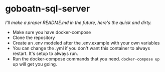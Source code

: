 # goboatn-sql-server

*I'll make a proper README.md in the future, here's the quick and dirty.*

- Make sure you have docker-compose
- Clone the repository
- Create an .env modeled after the .env.example with your own variables
- You can change the .yml if you don't want this container to always restart. It's setup to always run.
- Run the docker-compose commands that you need. ```docker-compose up``` up will get you going.

